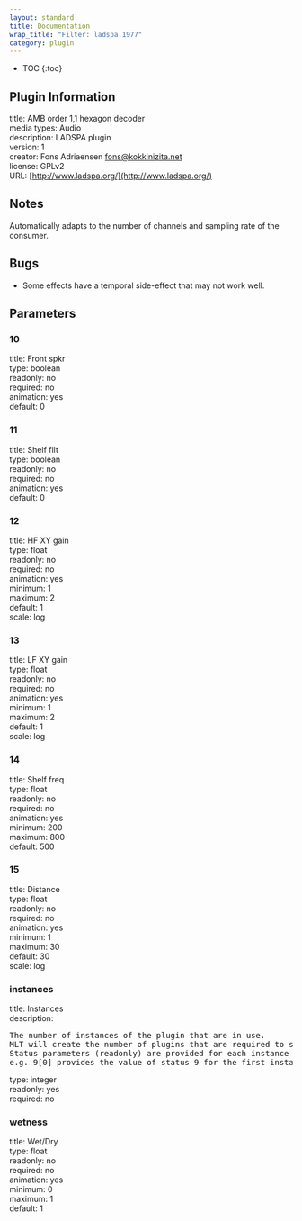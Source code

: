 ```yaml
---
layout: standard
title: Documentation
wrap_title: "Filter: ladspa.1977"
category: plugin
---
```

* TOC
{:toc}

## Plugin Information

title: AMB order 1,1 hexagon decoder  
media types:
Audio  
description: LADSPA plugin  
version: 1  
creator: Fons Adriaensen <fons@kokkinizita.net>  
license: GPLv2  
URL: [http://www.ladspa.org/](http://www.ladspa.org/)  

## Notes

Automatically adapts to the number of channels and sampling rate of the consumer.

## Bugs

* Some effects have a temporal side-effect that may not work well.


## Parameters

### 10

title: Front spkr    
type: boolean  
readonly: no  
required: no  
animation: yes  
default: 0  

### 11

title: Shelf filt    
type: boolean  
readonly: no  
required: no  
animation: yes  
default: 0  

### 12

title: HF XY gain    
type: float  
readonly: no  
required: no  
animation: yes  
minimum: 1  
maximum: 2  
default: 1  
scale: log  

### 13

title: LF XY gain    
type: float  
readonly: no  
required: no  
animation: yes  
minimum: 1  
maximum: 2  
default: 1  
scale: log  

### 14

title: Shelf freq    
type: float  
readonly: no  
required: no  
animation: yes  
minimum: 200  
maximum: 800  
default: 500  

### 15

title: Distance    
type: float  
readonly: no  
required: no  
animation: yes  
minimum: 1  
maximum: 30  
default: 30  
scale: log  

### instances

title: Instances    
description:
<pre>
The number of instances of the plugin that are in use.
MLT will create the number of plugins that are required to support the number of audio channels.
Status parameters (readonly) are provided for each instance and are accessed by specifying the instance number after the identifier (starting at zero).
e.g. 9[0] provides the value of status 9 for the first instance.
</pre>
type: integer  
readonly: yes  
required: no  

### wetness

title: Wet/Dry    
type: float  
readonly: no  
required: no  
animation: yes  
minimum: 0  
maximum: 1  
default: 1  

